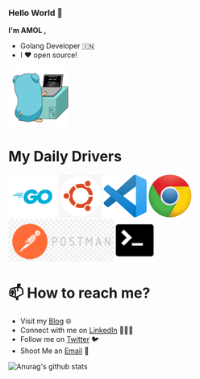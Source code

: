 ### Hello World 👋

 <b> I'm AMOL ,  </b>
- Golang Developer 🇮🇳 
- I :heart: open source!
  

<p float="centre">
  <img src="https://github.com/amolasg/amolasg/blob/master/assets/go.gif"  height="120" />
</p>

# My Daily Drivers

<p float="left">
   <img src="https://github.com/amolasg/amolasg/blob/master/assets/go.png"  height="85" />
  <img src="https://github.com/amolasg/amolasg/blob/master/assets/ubuntu.png"  height="85" />
  <img src="https://github.com/amolasg/amolasg/blob/master/assets/vs-code.png"  height="85" />
  <img src="https://github.com/amolasg/amolasg/blob/master/assets/chrome.png"  height="85" />
  <img src="https://github.com/amolasg/amolasg/blob/master/assets/postman.png"  height="85" />
  <img src="https://github.com/amolasg/amolasg/blob/master/assets/terminal-512.png"  height="85" />
</p>


# 📫 How to reach me?

 - Visit my [Blog](https://gophersgo.blogspot.com/) 🌐
 - Connect with me on [LinkedIn](https://www.linkedin.com/in/amol-gaikwad-b7562947/) 👨🏻‍💻
 - Follow me on [Twitter](https://twitter.com/amolasg) 🐦
 - Shoot Me an [Email](mailto:amol.asg@gmail.com) 💌

![Anurag's github stats](https://github-readme-stats.vercel.app/api?username=amolasg&show_icons=true)


<!--
**amolasg/amolasg** is a ✨ _special_ ✨ repository because its `README.md` (this file) appears on your GitHub profile.

Here are some ideas to get you started:

- 🔭 I’m currently working on ...
- 🌱 I’m currently learning ...
- 👯 I’m looking to collaborate on ...
- 🤔 I’m looking for help with ...
- 💬 Ask me about ...
- 📫 How to reach me: ...
- 😄 Pronouns: ...
- ⚡ Fun fact: ...
-->

